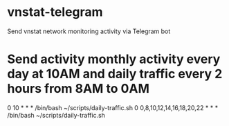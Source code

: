 # vnstat-telegram
Send vnstat network monitoring activity via Telegram bot

# Send activity monthly activity every day at 10AM and daily traffic every 2 hours from 8AM to 0AM 
0 10 * * * /bin/bash ~/scripts/daily-traffic.sh
0 0,8,10,12,14,16,18,20,22 * * * /bin/bash ~/scripts/daily-traffic.sh
